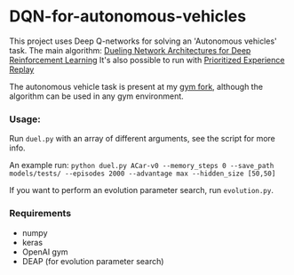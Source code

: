 # DQN-for-autonomous-vehicles

This project uses Deep Q-networks for solving an 'Autonomous vehicles' task.
The main algorithm: [Dueling Network Architectures for Deep Reinforcement Learning](http://arxiv.org/abs/1511.06581)
It's also possible to run with [Prioritized Experience Replay](https://arxiv.org/abs/1511.05952)

The autonomous vehicle task is present at my [gym fork](https://github.com/Silvicek/gym/tree/target), although the algorithm can be used in any gym environment.

### Usage:
Run `duel.py` with an array of different arguments, see the script for more info.

An example run:
    `python duel.py ACar-v0 --memory_steps 0 --save_path models/tests/ --episodes 2000 --advantage max --hidden_size [50,50]`

If you want to perform an evolution parameter search, run `evolution.py`.

### Requirements
* numpy
* keras
* OpenAI gym
* DEAP (for evolution parameter search)